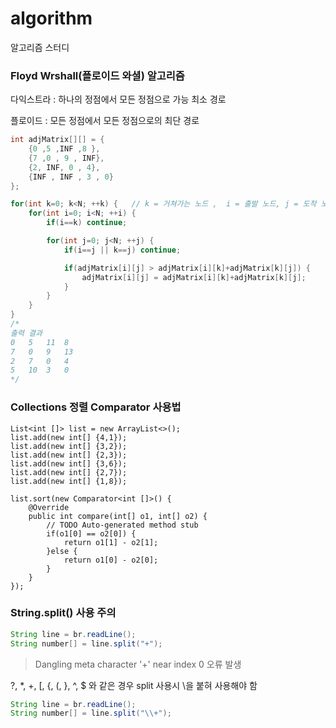 # algorithm
알고리즘 스터디

### Floyd Wrshall(플로이드 와셜) 알고리즘

다익스트라 : 하나의 정점에서 모든 정점으로 가능 최소 경로

플로이드 : 모든 정점에서 모든 정점으로의 최단 경로

```java
int adjMatrix[][] = {
	{0 ,5 ,INF ,8 },
	{7 ,0 , 9 , INF},
	{2, INF, 0 , 4},
	{INF , INF , 3 , 0}
};

for(int k=0; k<N; ++k) {   // k = 거쳐가는 노드 ,  i = 출발 노드, j = 도착 노드
	for(int i=0; i<N; ++i) {
		if(i==k) continue; 

		for(int j=0; j<N; ++j) {
			if(i==j || k==j) continue; 

			if(adjMatrix[i][j] > adjMatrix[i][k]+adjMatrix[k][j]) {
				adjMatrix[i][j] = adjMatrix[i][k]+adjMatrix[k][j];
			}
		}
	}
}
/*
출력 결과
0	5	11	8	
7	0	9	13	
2	7	0	4	
5	10	3	0	
*/
```





### Collections 정렬 Comparator 사용법

```
List<int []> list = new ArrayList<>();
list.add(new int[] {4,1});
list.add(new int[] {3,2});
list.add(new int[] {2,3});
list.add(new int[] {3,6});
list.add(new int[] {2,7});
list.add(new int[] {1,8});

list.sort(new Comparator<int []>() {
	@Override
	public int compare(int[] o1, int[] o2) {
		// TODO Auto-generated method stub
		if(o1[0] == o2[0]) {
			return o1[1] - o2[1];
		}else {
			return o1[0] - o2[0];
		}
	}
});
```

### String.split() 사용 주의

```java
String line = br.readLine();
String number[] = line.split("+");
```
>   Dangling meta character '+' near index 0 오류 발생

?, *, +, [, {, (, }, ^, $ 와 같은 경우 split 사용시 \\을 붙혀 사용해야 함

```java
String line = br.readLine();
String number[] = line.split("\\+");
```

